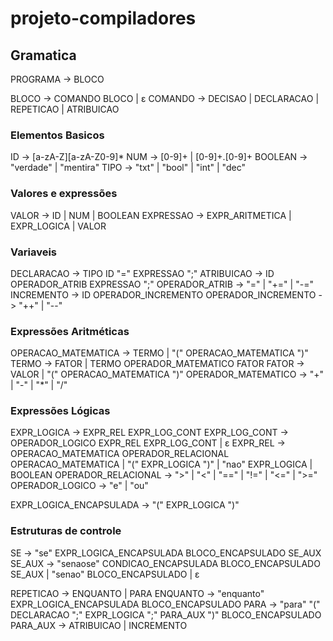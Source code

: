 # projeto-compiladores

## Gramatica
PROGRAMA -> BLOCO

BLOCO -> COMANDO BLOCO | ε
COMANDO -> DECISAO | DECLARACAO | REPETICAO | ATRIBUICAO

### Elementos Basicos
ID -> [a-zA-Z][a-zA-Z0-9]*
NUM -> [0-9]+ | [0-9]+.[0-9]+
BOOLEAN -> "verdade" | "mentira"
TIPO -> "txt" | "bool" | "int" | "dec"

### Valores e expressões
VALOR -> ID | NUM | BOOLEAN
EXPRESSAO -> EXPR_ARITMETICA | EXPR_LOGICA | VALOR

### Variaveis
DECLARACAO -> TIPO ID "=" EXPRESSAO ";"
ATRIBUICAO -> ID OPERADOR_ATRIB EXPRESSAO ";"
OPERADOR_ATRIB -> "=" | "+=" | "-="
INCREMENTO -> ID OPERADOR_INCREMENTO
OPERADOR_INCREMENTO -> "++" | "--"

### Expressões Aritméticas
OPERACAO_MATEMATICA -> TERMO | "(" OPERACAO_MATEMATICA ")"
TERMO -> FATOR | TERMO OPERADOR_MATEMATICO FATOR
FATOR -> VALOR | "(" OPERACAO_MATEMATICA ")"
OPERADOR_MATEMATICO -> "+" | "-" | "*" | "/"

### Expressões Lógicas
EXPR_LOGICA -> EXPR_REL EXPR_LOG_CONT
EXPR_LOG_CONT -> OPERADOR_LOGICO EXPR_REL EXPR_LOG_CONT | ε
EXPR_REL -> OPERACAO_MATEMATICA OPERADOR_RELACIONAL OPERACAO_MATEMATICA | "(" EXPR_LOGICA ")" | "nao" EXPR_LOGICA | BOOLEAN
OPERADOR_RELACIONAL -> ">" | "<" | "==" | "!=" | "<=" | ">="
OPERADOR_LOGICO -> "e" | "ou"

EXPR_LOGICA_ENCAPSULADA -> "(" EXPR_LOGICA ")"

### Estruturas de controle

SE ->  "se" EXPR_LOGICA_ENCAPSULADA BLOCO_ENCAPSULADO SE_AUX
SE_AUX -> "senaose" CONDICAO_ENCAPSULADA BLOCO_ENCAPSULADO SE_AUX | "senao" BLOCO_ENCAPSULADO | ε

REPETICAO -> ENQUANTO | PARA
ENQUANTO -> "enquanto" EXPR_LOGICA_ENCAPSULADA BLOCO_ENCAPSULADO
PARA -> "para" "(" DECLARACAO ";" EXPR_LOGICA ";" PARA_AUX ")" BLOCO_ENCAPSULADO
PARA_AUX ->  ATRIBUICAO | INCREMENTO

